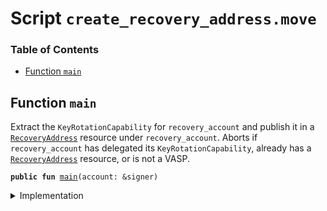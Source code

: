 
<a name="SCRIPT"></a>

# Script `create_recovery_address.move`

### Table of Contents

-  [Function `main`](#SCRIPT_main)



<a name="SCRIPT_main"></a>

## Function `main`

Extract the
<code>KeyRotationCapability</code> for
<code>recovery_account</code> and publish it in a
<code><a href="../../modules/doc/RecoveryAddress.md#0x0_RecoveryAddress">RecoveryAddress</a></code> resource under
<code>recovery_account</code>.
Aborts if
<code>recovery_account</code> has delegated its
<code>KeyRotationCapability</code>, already has a
<code><a href="../../modules/doc/RecoveryAddress.md#0x0_RecoveryAddress">RecoveryAddress</a></code> resource, or is not a VASP.


<pre><code><b>public</b> <b>fun</b> <a href="#SCRIPT_main">main</a>(account: &signer)
</code></pre>



<details>
<summary>Implementation</summary>


<pre><code><b>fun</b> <a href="#SCRIPT_main">main</a>(account: &signer) {
    <a href="../../modules/doc/RecoveryAddress.md#0x0_RecoveryAddress_publish">RecoveryAddress::publish</a>(account)
}
</code></pre>



</details>
